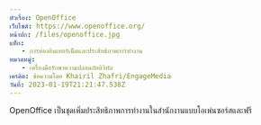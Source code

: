 ```yaml
---
หัวเรื่อง: OpenOffice
เว็บไซต์: https://www.openoffice.org/
หน้าปก: /files/openoffice.jpg
แท็ก:
   - การท่องอินเทอร์เน็ตและประสิทธิภาพการทำงาน
หมวดหมู่:
   - เครื่องมือรักษาความปลอดภัยดิจิทัล
เครดิต: ข้อความโดย Khairil Zhafri/EngageMedia
วันที่: 2023-01-19T21:21:47.538Z
---
```

OpenOffice เป็นชุดเพิ่มประสิทธิภาพการทำงานในสำนักงานแบบโอเพ่นซอร์สและฟรี